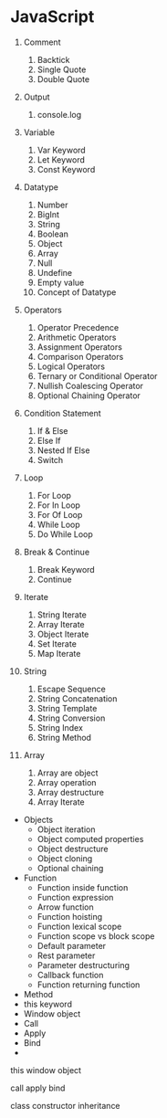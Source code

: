 # JavaScript

1. Comment

   1. Backtick
   2. Single Quote
   3. Double Quote

2. Output

   1. console.log

3. Variable

   1. Var Keyword
   2. Let Keyword
   3. Const Keyword

4. Datatype

   1. Number
   2. BigInt
   3. String
   4. Boolean
   5. Object
   6. Array
   7. Null
   8. Undefine
   9. Empty value
   10. Concept of Datatype

5. Operators

   1. Operator Precedence
   2. Arithmetic Operators
   3. Assignment Operators
   4. Comparison Operators
   5. Logical Operators
   6. Ternary or Conditional Operator
   7. Nullish Coalescing Operator
   8. Optional Chaining Operator

6. Condition Statement

   1. If & Else
   2. Else If
   3. Nested If Else
   4. Switch

7. Loop

   1. For Loop
   2. For In Loop
   3. For Of Loop
   4. While Loop
   5. Do While Loop

8. Break & Continue

   1. Break Keyword
   2. Continue

9. Iterate

   1. String Iterate
   2. Array Iterate
   3. Object Iterate
   4. Set Iterate
   5. Map Iterate

10. String

    1. Escape Sequence
    2. String Concatenation
    3. String Template
    4. String Conversion
    5. String Index
    6. String Method

11. Array
    1. Array are object
    2. Array operation
    3. Array destructure
    4. Array Iterate   
- Objects
  - Object iteration
  - Object computed properties
  - Object destructure
  - Object cloning
  - Optional chaining
- Function
  - Function inside function
  - Function expression
  - Arrow function
  - Function hoisting
  - Function lexical scope
  - Function scope vs block scope
  - Default parameter
  - Rest parameter
  - Parameter destructuring
  - Callback function
  - Function returning function
- Method
- this keyword
- Window object
- Call
- Apply
- Bind
-

this
window object

call
apply
bind

class
constructor
inheritance
